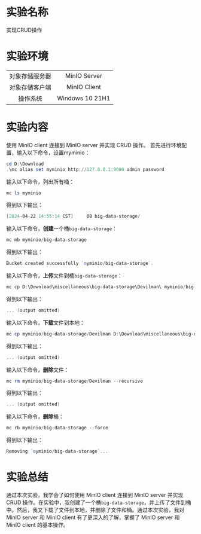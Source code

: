 # 实验名称
实现CRUD操作
# 实验环境
|||
|:-:|:-:|
|对象存储服务器|MinIO Server|
|对象存储客户端|MinIO Client|
|操作系统|Windows 10 21H1|
# 实验内容
使用 MinIO client 连接到 MinIO server 并实现 CRUD 操作。
首先进行环境配置，输入以下命令，设置myminio：
```powershell
cd D:\Download
.\mc alias set myminio http://127.0.0.1:9000 admin password
```
输入以下命令，列出所有桶：
```powershell
mc ls myminio
```
得到以下输出：
```powershell
[2024-04-22 14:55:14 CST]     0B big-data-storage/
```

输入以下命令，**创建**一个桶`big-data-storage`：
```powershell
mc mb myminio/big-data-storage
```
得到以下输出：
```powershell
Bucket created successfully `myminio/big-data-storage`.
```
输入以下命令，**上传**文件到桶`big-data-storage`：
```powershell
mc cp D:\Download\miscellaneous\big-data-storage\Devilman\ myminio/big-data-storage/Devilman --recursive
```
得到以下输出：
```powershell
... (output omitted)
```
输入以下命令，**下载**文件到本地：
```powershell
mc cp myminio/big-data-storage/Devilman D:\Download\miscellaneous\big-data-storage\Devilman --recursive
```
得到以下输出：
```powershell
... (output omitted)
```
输入以下命令，**删除**文件：
```powershell
mc rm myminio/big-data-storage/Devilman --recursive
```
得到以下输出：
```powershell
... (output omitted)
```
输入以下命令，**删除**桶：
```powershell
mc rb myminio/big-data-storage --force
```
得到以下输出：
```powershell
Removing `myminio/big-data-storage`...
```
# 实验总结
通过本次实验，我学会了如何使用 MinIO client 连接到 MinIO server 并实现 CRUD 操作。在实验中，我创建了一个桶`big-data-storage`，并上传了文件到桶中。然后，我又下载了文件到本地，并删除了文件和桶。通过本次实验，我对 MinIO server 和 MinIO client 有了更深入的了解，掌握了 MinIO server 和 MinIO client 的基本操作。
